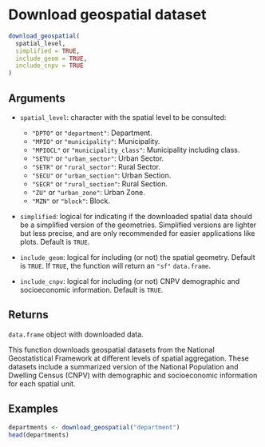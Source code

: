 # Download geospatial dataset

```r
download_geospatial(
  spatial_level,
  simplified = TRUE,
  include_geom = TRUE,
  include_cnpv = TRUE
)
```

## Arguments

- `spatial_level`: character with the spatial level to be consulted:
    
     * `"DPTO"` or `"department"`: Department.
     * `"MPIO"` or `"municipality"`: Municipality.
     * `"MPIOCL"` or `"municipality_class"`: Municipality including class.
     * `"SETU"` or `"urban_sector"`: Urban Sector.
     * `"SETR"` or `"rural_sector"`: Rural Sector.
     * `"SECU"` or `"urban_section"`: Urban Section.
     * `"SECR"` or `"rural_section"`: Rural Section.
     * `"ZU"` or `"urban_zone"`: Urban Zone.
     * `"MZN"` or `"block"`: Block.
- `simplified`: logical for indicating if the downloaded spatial data should be a simplified version of the geometries. Simplified versions are lighter but less precise, and are only recommended for easier applications like plots. Default is `TRUE`.
- `include_geom`: logical for including (or not) the spatial geometry. Default is `TRUE`. If `TRUE`, the function will return an `"sf"` `data.frame`.
- `include_cnpv`: logical for including (or not) CNPV demographic and socioeconomic information. Default is `TRUE`.

## Returns

`data.frame` object with downloaded data.

This function downloads geospatial datasets from the National Geostatistical Framework at different levels of spatial aggregation. These datasets include a summarized version of the National Population and Dwelling Census (CNPV) with demographic and socioeconomic information for each spatial unit.

## Examples

```r
departments <- download_geospatial("department")
head(departments)
```
